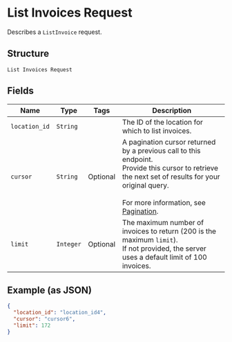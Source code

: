 
# List Invoices Request

Describes a `ListInvoice` request.

## Structure

`List Invoices Request`

## Fields

| Name | Type | Tags | Description |
|  --- | --- | --- | --- |
| `location_id` | `String` |  | The ID of the location for which to list invoices. |
| `cursor` | `String` | Optional | A pagination cursor returned by a previous call to this endpoint.<br>Provide this cursor to retrieve the next set of results for your original query.<br><br>For more information, see [Pagination](https://developer.squareup.com/docs/docs/working-with-apis/pagination). |
| `limit` | `Integer` | Optional | The maximum number of invoices to return (200 is the maximum `limit`).<br>If not provided, the server<br>uses a default limit of 100 invoices. |

## Example (as JSON)

```json
{
  "location_id": "location_id4",
  "cursor": "cursor6",
  "limit": 172
}
```

